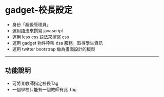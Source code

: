 gadget-校長設定
==========================

* 身份「超級管理員」
* 運用語法來撰寫 javascript
* 運用 less css 語法來撰寫 css
* 運用 gadget 物件呼叫 dsa 服務，取得學生資訊
* 運用 twitter bootstrap 做為畫面設計的板型


----------


功能說明
-------

* 可將某教師指定校長Tag
* 一個學校只能有一個教師有此 Tag
